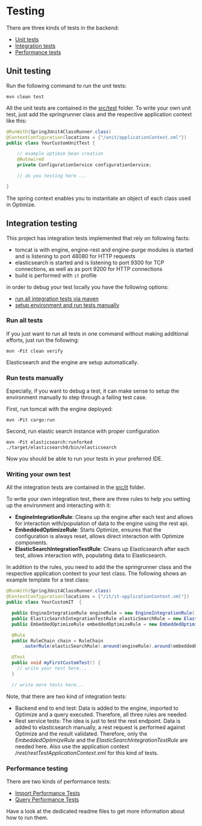 # Testing

There are three kinds of tests in the backend:
* [Unit tests](#unit-testing)
* [Integration tests](#integration-testing)
* [Performance tests](#performance-testing)

## Unit testing

Run the following command to run the unit tests:
```
mvn clean test
```

All the unit tests are contained in the [src/test](./src/test/java/.) folder.
To write your own unit test, just add the springrunner class and the respective application context like this:
```java
@RunWith(SpringJUnit4ClassRunner.class)
@ContextConfiguration(locations = {"/unit/applicationContext.xml"})
public class YourCustomUnitTest {

    // example optimze bean creation
    @Autowired
    private ConfigurationService configurationService;

    // do you testing here ...

}
```

The spring context enables you to instantiate an object of each class used in Optimize.

## Integration testing

This project has integration tests implemented that rely on following facts:

* tomcat is with engine, engine-rest and engine-purge modules is started and is listening to port 48080
for HTTP requests
* elasticsearch is started and is listening to port 9300 for TCP connections, as well as as port 9200
for HTTP connections
* build is performed with ```it``` profile

in order to debug your test locally you have the following options:

* [run all integration tests via maven](#run-all-tests)
* [setup environment and run tests manually](#run-tests-manually)

### Run all tests

If you just want to run all tests in one command without making additional
efforts, just run the following:
```
mvn -Pit clean verify
```

Elasticsearch and the engine are setup automatically.

### Run tests manually

Especially, if you want to debug a test, it can make sense to setup the
environment manually to step through a failing test case.

First, run tomcat with the engine deployed:
```
mvn -Pit cargo:run
```

Second, run elastic search instance with proper configuration
```
mvn -Pit elasticsearch:runforked
./target/elasticsearch0/bin/elasticsearch
```

Now you should be able to run your tests in your preferred IDE.

### Writing your own test

All the integration tests are contained in the [src/it](./src/it/java/.) folder.

To write your own integration test, there are three rules to help you setting up the environment and interacting with it:

* **EngineIntegrationRule**: Cleans up the engine after each test and allows for interaction with/population of data to the engine using the rest api.
* **EmbeddedOptimizeRule**: Starts Optimize, ensures that the configuration is always reset, allows direct interaction with Optimize components.
* **ElasticSearchIntegrationTestRule**: Cleans up Elasticsearch after each test, allows interaction with, populating data to Elasticsearch.

In addition to the rules, you need to add the the springrunner class and the respective application context to your test class. The following shows an example template for a test class:

```java
@RunWith(SpringJUnit4ClassRunner.class)
@ContextConfiguration(locations = {"/it/it-applicationContext.xml"})
public class YourCustomIT  {

  public EngineIntegrationRule engineRule = new EngineIntegrationRule();
  public ElasticSearchIntegrationTestRule elasticSearchRule = new ElasticSearchIntegrationTestRule();
  public EmbeddedOptimizeRule embeddedOptimizeRule = new EmbeddedOptimizeRule();

  @Rule
  public RuleChain chain = RuleChain
      .outerRule(elasticSearchRule).around(engineRule).around(embeddedOptimizeRule);

  @Test
  public void myFirstCustomTest() {
    // write your test here...
  }

  // write more tests here...
```

Note, that there are two kind of integration tests:
* Backend end to end test: Data is added to the engine, imported to Optimize and a query executed. Therefore, all three rules are needed.
* Rest service tests: The idea is just to test the rest endpoint. Data is added to elasticsearch manually, a rest request is performed against Optimize and the result validated. Therefore, only the *EmbeddedOptimizeRule* and the *ElasticSearchIntegrationTestRule* are needed here. Also use the application context */rest/restTestApplicationContext.xml* for this kind of tests.

### Performance testing

There are two kinds of performance tests:

* [Import Performance Tests](../qa/import-performance-tests/README.md)
* [Query Performance Tests](../qa/service-performance-tests/README.md)

Have a look at the dedicated readme files to get more information about how to run them.
